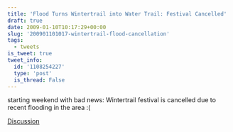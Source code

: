 ```yaml
---
title: 'Flood Turns Wintertrail into Water Trail: Festival Cancelled'
draft: true
date: 2009-01-10T10:17:29+00:00
slug: '200901101017-wintertrail-flood-cancellation'
tags:
  - tweets
is_tweet: true
tweet_info:
  id: '1108254227'
  type: 'post'
  is_thread: False
---
```




starting weekend with bad news: Wintertrail festival is cancelled due to recent flooding in the area :(

[Discussion](https://x.com/sytelus/status/1108254227)
